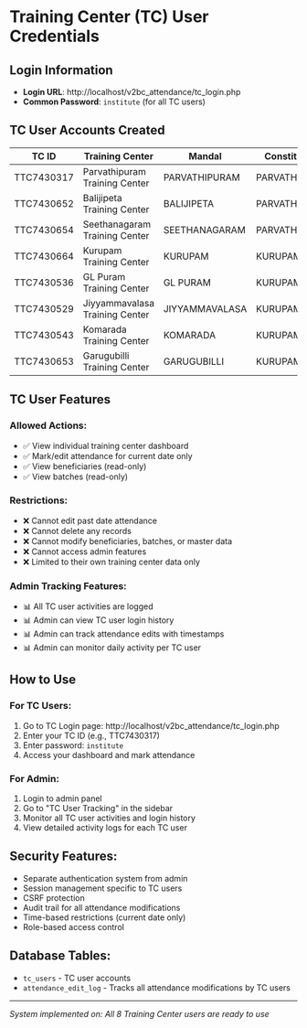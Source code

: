 # Training Center (TC) User Credentials

## Login Information
- **Login URL**: http://localhost/v2bc_attendance/tc_login.php
- **Common Password**: `institute` (for all TC users)

## TC User Accounts Created

| TC ID | Training Center | Mandal | Constituency | Username | Password |
|-------|-----------------|--------|--------------|----------|----------|
| TTC7430317 | Parvathipuram Training Center | PARVATHIPURAM | PARVATHIPURAM | TTC7430317 | institute |
| TTC7430652 | Balijipeta Training Center | BALIJIPETA | PARVATHIPURAM | TTC7430652 | institute |
| TTC7430654 | Seethanagaram Training Center | SEETHANAGARAM | PARVATHIPURAM | TTC7430654 | institute |
| TTC7430664 | Kurupam Training Center | KURUPAM | KURUPAM | TTC7430664 | institute |
| TTC7430536 | GL Puram Training Center | GL PURAM | KURUPAM | TTC7430536 | institute |
| TTC7430529 | Jiyyammavalasa Training Center | JIYYAMMAVALASA | KURUPAM | TTC7430529 | institute |
| TTC7430543 | Komarada Training Center | KOMARADA | KURUPAM | TTC7430543 | institute |
| TTC7430653 | Garugubilli Training Center | GARUGUBILLI | KURUPAM | TTC7430653 | institute |

## TC User Features

### Allowed Actions:
- ✅ View individual training center dashboard
- ✅ Mark/edit attendance for current date only
- ✅ View beneficiaries (read-only)
- ✅ View batches (read-only)

### Restrictions:
- ❌ Cannot edit past date attendance
- ❌ Cannot delete any records
- ❌ Cannot modify beneficiaries, batches, or master data
- ❌ Cannot access admin features
- ❌ Limited to their own training center data only

### Admin Tracking Features:
- 📊 All TC user activities are logged
- 📊 Admin can view TC user login history
- 📊 Admin can track attendance edits with timestamps
- 📊 Admin can monitor daily activity per TC user

## How to Use

### For TC Users:
1. Go to TC Login page: http://localhost/v2bc_attendance/tc_login.php
2. Enter your TC ID (e.g., TTC7430317)
3. Enter password: `institute`
4. Access your dashboard and mark attendance

### For Admin:
1. Login to admin panel
2. Go to "TC User Tracking" in the sidebar
3. Monitor all TC user activities and login history
4. View detailed activity logs for each TC user

## Security Features:
- Separate authentication system from admin
- Session management specific to TC users
- CSRF protection
- Audit trail for all attendance modifications
- Time-based restrictions (current date only)
- Role-based access control

## Database Tables:
- `tc_users` - TC user accounts
- `attendance_edit_log` - Tracks all attendance modifications by TC users

---
*System implemented on: <?php echo date('Y-m-d H:i:s'); ?>*
*All 8 Training Center users are ready to use*
